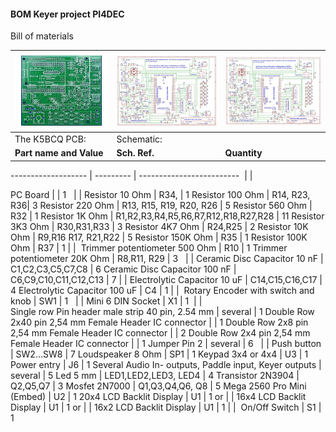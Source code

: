 #### BOM  Keyer project PI4DEC

 Bill of materials





[![](../images/pcb-thumbnail.jpeg)](images/pcb_layout.jpg) |  [![](../images/SchematicTN.jpg)](images/Schematic.pdf) | [![](../images/SchematicTN.jpg)](images/Schematic.pdf)
------------------------------------------------------- | ---------------------------------------------------- | -------
The K5BCQ PCB:                                       | Schematic: |
**Part name and Value** | **Sch. Ref.** | **Quantity** 

------------------- | --------- | ------------------------- 
                    |           |  


PC Board            |           | 1 
                    |           | 
Resistor 10 Ohm     | R34,      | 1 
Resistor 100 Ohm    | R14, R23, R36| 3 
Resistor 220 Ohm    | R13, R15, R19, R20, R26 | 5 
Resistor 560 Ohm    | R32       | 1 
Resistor 1K Ohm     | R1,R2,R3,R4,R5,R6,R7,R12,R18,R27,R28 | 11 
Resistor 3K3 Ohm    | R30,R31,R33 | 3 
Resistor 4K7 Ohm    | R24,R25   | 2 
Resistor 10K Ohm    | R9,R16 R17, R21,R22 | 5 
Resistor 150K Ohm   | R35       | 1 
Resistor 100K Ohm   | R37       | 1 
                    |           | 
Trimmer potentiometer 500 Ohm | R10 | 1 
Trimmer potentiometer 20K Ohm | R8,R11, R29 | 3 
                    |            | 
Ceramic Disc Capacitor 10 nF | C1,C2,C3,C5,C7,C8 | 6 
Ceramic Disc Capacitor 100 nF | C6,C9,C10,C11,C12,C13 | 7 
                         |     | 
Electrolytic Capacitor 10 uF | C14,C15,C16,C17 | 4 
Electrolytic Capacitor 100 uF | C4             | 1 
                              |                | 
Rotary Encoder with switch and knob | SW1       | 1 
  |  | 
Mini 6 DIN  Socket | X1 | 1 
 |  |  
Single row Pin header male strip 40 pin, 2.54 mm | several | 1 
Double Row 2x40 pin 2,54 mm Female Header IC connector | | 1 
Double Row 2x8 pin 2,54 mm Female Header IC connector |  | 2 
Double Row 2x4 pin 2,54 mm Female Header IC connector |  | 1 
Jumper Pin 2 | several | 6 
   |  | 
Push button | SW2…SW8 | 7 
Loudspeaker 8 Ohm | SP1 | 1 
Keypad 3x4 or 4x4 | U3 | 1 
Power entry | J6 | 1
Several Audio In- outputs, Paddle input, Keyer outputs | several | 5
Led 5 mm | LED1,LED2,LED3, LED4 | 4
Transistor 2N3904 | Q2,Q5,Q7 | 3
Mosfet 2N7000 | Q1,Q3,Q4,Q6, Q8 | 5
Mega 2560 Pro Mini (Embed) | U2 | 1
20x4 LCD Backlit Display | U1 | 1
or | |
16x4 LCD Backlit Display | U1 | 1
or | |
16x2 LCD Backlit Display | U1 | 1
   | | 
On/Off Switch | S1 | 1
